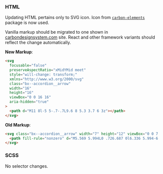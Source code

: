### HTML

Updating HTML pertains only to SVG icon. Icon from [`carbon-elements`](https://github.com/IBM/carbon-elements) package is now used.

Vanilla markup should be migrated to one shown in [carbondesignsystem.com](https://next.carbondesignsystem.com/components/accordion/code) site. React and other framework variants should reflect the change automatically.

**New Markup**:

```html
<svg
  focusable="false"
  preserveAspectRatio="xMidYMid meet"
  style="will-change: transform;"
  xmlns="http://www.w3.org/2000/svg"
  class="bx--accordion__arrow"
  width="16"
  height="16"
  viewBox="0 0 16 16"
  aria-hidden="true"
>
  <path d="M11 8l-5 5-.7-.7L9.6 8 5.3 3.7 6 3z"></path>
</svg>
```

**Old Markup**:

```html
<svg class="bx--accordion__arrow" width="7" height="12" viewBox="0 0 7 12">
  <path fill-rule="nonzero" d="M5.569 5.994L0 .726.687 0l6.336 5.994-6.335 6.002L0 11.27z" />
</svg>
```

### SCSS

No selector changes.
